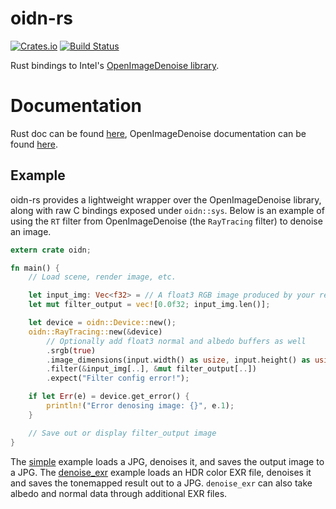 # oidn-rs

[![Crates.io](https://img.shields.io/crates/v/oidn.svg)](https://crates.io/crates/oidn)
[![Build Status](https://travis-ci.org/Twinklebear/oidn-rs.svg?branch=master)](https://travis-ci.org/Twinklebear/oidn-rs)

Rust bindings to Intel's [OpenImageDenoise library](https://github.com/OpenImageDenoise/oidn).

# Documentation

Rust doc can be found [here](http://www.willusher.io/oidn-rs/oidn),
OpenImageDenoise documentation can be found [here](https://openimagedenoise.github.io/documentation.html).

## Example

oidn-rs provides a lightweight wrapper over the OpenImageDenoise library, along
with raw C bindings exposed under `oidn::sys`. Below is an example of using the
`RT` filter from OpenImageDenoise (the `RayTracing` filter) to denoise an image.

```rust
extern crate oidn;

fn main() {
    // Load scene, render image, etc.

    let input_img: Vec<f32> = // A float3 RGB image produced by your renderer
    let mut filter_output = vec![0.0f32; input_img.len()];

    let device = oidn::Device::new();
    oidn::RayTracing::new(&device)
        // Optionally add float3 normal and albedo buffers as well
        .srgb(true)
        .image_dimensions(input.width() as usize, input.height() as usize);
        .filter(&input_img[..], &mut filter_output[..])
        .expect("Filter config error!");

    if let Err(e) = device.get_error() {
        println!("Error denosing image: {}", e.1);
    }

    // Save out or display filter_output image
}
```

The [simple](examples/simple) example loads a JPG, denoises it, and saves the output image to a JPG.
The [denoise_exr](examples/denoise_exr) example loads an HDR color EXR file, denoises it and saves the tonemapped
result out to a JPG. `denoise_exr` can also take albedo and normal data through additional EXR files.

